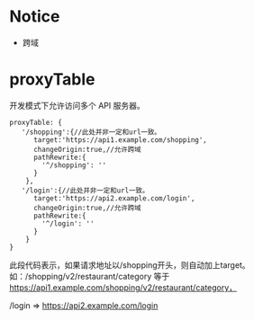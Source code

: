 
# Notice
- 跨域


# proxyTable

开发模式下允许访问多个 API 服务器。

```
proxyTable: {
   '/shopping':{//此处并非一定和url一致。
      target:'https://api1.example.com/shopping',
      changeOrigin:true,//允许跨域
      pathRewrite:{
        '^/shopping': ''
      }
    },
   '/login':{//此处并非一定和url一致。
      target:'https://api2.example.com/login',
      changeOrigin:true,//允许跨域
      pathRewrite:{
        '^/login': ''
      }
    }
}
```

此段代码表示，如果请求地址以/shopping开头，则自动加上target。
如：/shopping/v2/restaurant/category  等于
https://api1.example.com/shopping/v2/restaurant/category，

/login => https://api2.example.com/login
